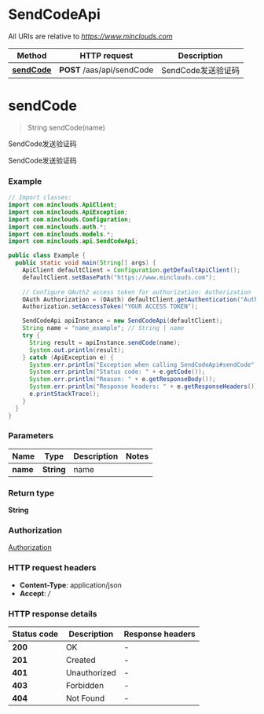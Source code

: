 # SendCodeApi

All URIs are relative to *https://www.minclouds.com*

Method | HTTP request | Description
------------- | ------------- | -------------
[**sendCode**](SendCodeApi.md#sendCode) | **POST** /aas/api/sendCode | SendCode发送验证码


<a name="sendCode"></a>
# **sendCode**
> String sendCode(name)

SendCode发送验证码

SendCode发送验证码

### Example
```java
// Import classes:
import com.minclouds.ApiClient;
import com.minclouds.ApiException;
import com.minclouds.Configuration;
import com.minclouds.auth.*;
import com.minclouds.models.*;
import com.minclouds.api.SendCodeApi;

public class Example {
  public static void main(String[] args) {
    ApiClient defaultClient = Configuration.getDefaultApiClient();
    defaultClient.setBasePath("https://www.minclouds.com");
    
    // Configure OAuth2 access token for authorization: Authorization
    OAuth Authorization = (OAuth) defaultClient.getAuthentication("Authorization");
    Authorization.setAccessToken("YOUR ACCESS TOKEN");

    SendCodeApi apiInstance = new SendCodeApi(defaultClient);
    String name = "name_example"; // String | name
    try {
      String result = apiInstance.sendCode(name);
      System.out.println(result);
    } catch (ApiException e) {
      System.err.println("Exception when calling SendCodeApi#sendCode");
      System.err.println("Status code: " + e.getCode());
      System.err.println("Reason: " + e.getResponseBody());
      System.err.println("Response headers: " + e.getResponseHeaders());
      e.printStackTrace();
    }
  }
}
```

### Parameters

Name | Type | Description  | Notes
------------- | ------------- | ------------- | -------------
 **name** | **String**| name |

### Return type

**String**

### Authorization

[Authorization](../README.md#Authorization)

### HTTP request headers

 - **Content-Type**: application/json
 - **Accept**: */*

### HTTP response details
| Status code | Description | Response headers |
|-------------|-------------|------------------|
**200** | OK |  -  |
**201** | Created |  -  |
**401** | Unauthorized |  -  |
**403** | Forbidden |  -  |
**404** | Not Found |  -  |

